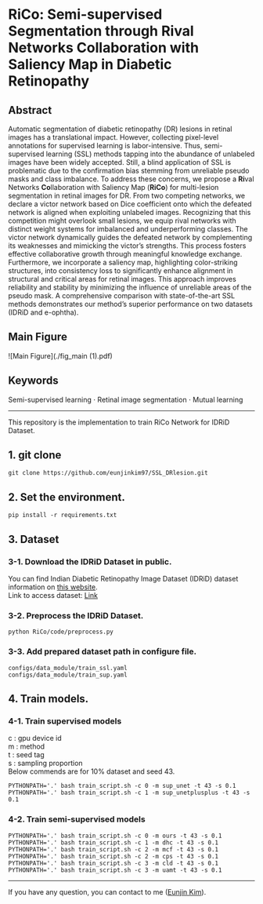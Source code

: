 # RiCo: Semi-supervised Segmentation through Rival Networks Collaboration with Saliency Map in Diabetic Retinopathy


## Abstract
Automatic segmentation of diabetic retinopathy (DR) lesions in retinal images has a translational impact. However, collecting pixel-level annotations for supervised learning is labor-intensive. Thus, semi-supervised learning (SSL) methods tapping into the abundance of unlabeled images have been widely accepted. Still, a blind application of SSL is problematic due to the confirmation bias stemming from unreliable pseudo masks and class imbalance. To address these concerns, we propose a **Ri**val Networks **Co**llaboration with Saliency Map (**RiCo**) for multi-lesion segmentation in retinal images for DR. From two competing networks, we declare a victor network based on Dice coefficient onto which the defeated network is aligned when exploiting unlabeled images. Recognizing that this competition might overlook small lesions, we equip rival networks with distinct weight systems for imbalanced and underperforming classes. The victor network dynamically guides the defeated network by complementing its weaknesses and mimicking the victor’s strengths. This process fosters effective collaborative growth through meaningful knowledge exchange. Furthermore, we incorporate a saliency map, highlighting color-striking structures, into consistency loss to significantly enhance alignment in structural and critical areas for retinal images. This approach improves reliability and stability by minimizing the influence of unreliable areas of the pseudo mask. A comprehensive comparison with state-of-the-art SSL methods demonstrates our method’s superior performance on two datasets (IDRiD and e-ophtha). 

## Main Figure
![Main Figure](./fig_main (1).pdf)  

## Keywords
Semi-supervised learning 	$\cdot$ Retinal image segmentation $\cdot$ Mutual learning

---------------------------------------

This repository is the implementation to train RiCo Network for IDRiD Dataset.

## 1. git clone
```
git clone https://github.com/eunjinkim97/SSL_DRlesion.git
```

## 2. Set the environment.
```
pip install -r requirements.txt
```

## 3. Dataset

### 3-1. Download the IDRiD Dataset in public.
You can find Indian Diabetic Retinopathy Image Dataset (IDRiD) dataset information on [this website](https://idrid.grand-challenge.org/).  
Link to access dataset: [Link](https://ieee-dataport.org/open-access/indian-diabetic-retinopathy-image-dataset-idrid)

### 3-2. Preprocess the IDRiD Dataset.
```
python RiCo/code/preprocess.py
```

### 3-3. Add prepared dataset path in configure file.
```
configs/data_module/train_ssl.yaml
configs/data_module/train_sup.yaml
```

## 4. Train models.

### 4-1. Train supervised models
c : gpu device id  
m : method  
t : seed tag  
s : sampling proportion  
Below commends are for 10% dataset and seed 43.   
```
PYTHONPATH='.' bash train_script.sh -c 0 -m sup_unet -t 43 -s 0.1
PYTHONPATH='.' bash train_script.sh -c 1 -m sup_unetplusplus -t 43 -s 0.1
``` 

### 4-2. Train semi-supervised models
```
PYTHONPATH='.' bash train_script.sh -c 0 -m ours -t 43 -s 0.1
PYTHONPATH='.' bash train_script.sh -c 1 -m dhc -t 43 -s 0.1
PYTHONPATH='.' bash train_script.sh -c 2 -m mcf -t 43 -s 0.1
PYTHONPATH='.' bash train_script.sh -c 2 -m cps -t 43 -s 0.1
PYTHONPATH='.' bash train_script.sh -c 3 -m cld -t 43 -s 0.1
PYTHONPATH='.' bash train_script.sh -c 3 -m uamt -t 43 -s 0.1
```

---------------------------------------
If you have any question, you can contact to me ([Eunjin Kim](dmswlskim970606@gmail.com)).



